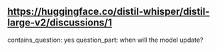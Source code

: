 ## https://huggingface.co/distil-whisper/distil-large-v2/discussions/1

contains_question: yes
question_part: when will the model update?